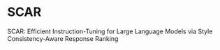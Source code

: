 # SCAR
SCAR: Efficient Instruction-Tuning for Large Language Models via Style Consistency-Aware Response Ranking
